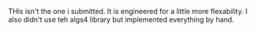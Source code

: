 THis isn't the one i submitted. It is engineered for a little more flexability. 
I also didn't use teh algs4 library but implemented everything by hand.
